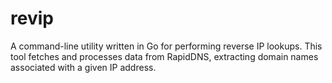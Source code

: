 # revip
A command-line utility written in Go for performing reverse IP lookups. This tool fetches and processes data from RapidDNS, extracting domain names associated with a given IP address.
